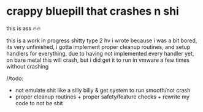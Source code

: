 # crappy bluepill that crashes n shi

this is ass 🔥🔥

this is a work in progress shitty type 2 hv i wrote because i was a bit bored,
its very unfinished, i gotta implement proper cleanup routines, and setup
handlers for everything, due to having not implemented every handler yet, 
on bare metal this will crash, but i did get it to run in vmware a few times 
without crashing

//todo:
- not emulate shit like a silly billy & get system to run smooth/not crash
- proper cleanup routines + proper safety/feature checks + rewrite my code to not be shit
